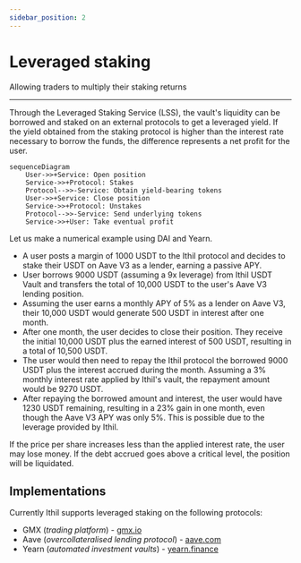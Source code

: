 ```yaml
---
sidebar_position: 2
---
```


# Leveraged staking
Allowing traders to multiply their staking returns

---

Through the Leveraged Staking Service (LSS), the vault's liquidity can be borrowed and staked on an external protocols to get a leveraged yield. If the yield obtained from the staking protocol is higher than the interest rate necessary to borrow the funds, the difference represents a net profit for the user.

```mermaid
sequenceDiagram
    User->>+Service: Open position
    Service->>+Protocol: Stakes
    Protocol-->>-Service: Obtain yield-bearing tokens
    User->>+Service: Close position
    Service->>+Protocol: Unstakes
    Protocol-->>-Service: Send underlying tokens
    Service->>+User: Take eventual profit
```

Let us make a numerical example using DAI and Yearn.

- A user posts a margin of 1000 USDT to the Ithil protocol and decides to stake their USDT on Aave V3 as a lender, earning a passive APY.
- User borrows 9000 USDT (assuming a 9x leverage) from Ithil USDT Vault and transfers the total of 10,000 USDT to the user's Aave V3 lending position.
- Assuming the user earns a monthly APY of 5% as a lender on Aave V3, their 10,000 USDT would generate 500 USDT in interest after one month.
- After one month, the user decides to close their position. They receive the initial 10,000 USDT plus the earned interest of 500 USDT, resulting in a total of 10,500 USDT.
- The user would then need to repay the Ithil protocol the borrowed 9000 USDT plus the interest accrued during the month. Assuming a 3% monthly interest rate applied by Ithil's vault, the repayment amount would be 9270 USDT.
- After repaying the borrowed amount and interest, the user would have 1230 USDT remaining, resulting in a 23% gain in one month, even though the Aave V3 APY was only 5%. This is possible due to the leverage provided by Ithil.

If the price per share increases less than the applied interest rate, the user may lose money.
If the debt accrued goes above a critical level, the position will be liquidated.

## Implementations
Currently Ithil supports leveraged staking on the following protocols:
* GMX (*trading platform*) - [gmx.io](https://gmx.io)
* Aave (*overcollateralised lending protocol*) - [aave.com](https://aave.com)
* Yearn (*automated investment vaults*) - [yearn.finance](https://yearn.finance)
